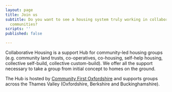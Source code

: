 ```yaml
---
layout: page
title: Join us
subtitle: Do you want to see a housing system truly working in collaboration with
  communities?
scripts: ''
published: false

---
```

Collaborative Housing is a support Hub for community-led housing groups (e.g. community land trusts, co-operatives, co-housing, self-help housing, collective self-build, collective custom-build). We offer all the support necessary to take a group from initial concept to homes on the ground.

The Hub is hosted by [Community First Oxfordshire](https://www.communityfirstoxon.org/housing-community-planning/community-led-housing/) and supports groups across the Thames Valley (Oxfordshire, Berkshire and Buckinghamshire).